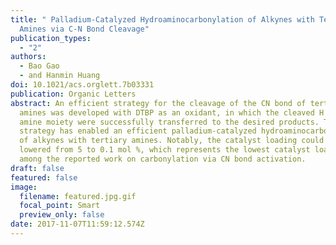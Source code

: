 ```yaml
---
title: " Palladium-Catalyzed Hydroaminocarbonylation of Alkynes with Tertiary
  Amines via C-N Bond Cleavage"
publication_types:
  - "2"
authors:
  - Bao Gao
  - and Hanmin Huang
doi: 10.1021/acs.orglett.7b03331
publication: Organic Letters
abstract: An efficient strategy for the cleavage of the CN bond of tertiary
  amines was developed with DTBP as an oxidant, in which the cleaved H atom and
  amine moiety were successfully transferred to the desired products. This
  strategy has enabled an efficient palladium-catalyzed hydroaminocarbonylation
  of alkynes with tertiary amines. Notably, the catalyst loading could be
  lowered from 5 to 0.1 mol %, which represents the lowest catalyst loading
  among the reported work on carbonylation via CN bond activation.
draft: false
featured: false
image:
  filename: featured.jpg.gif
  focal_point: Smart
  preview_only: false
date: 2017-11-07T11:59:12.574Z
---
```

